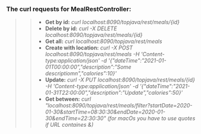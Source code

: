 ### **The curl requests for MealRestController:**

>> * **Get by id:** 
        *curl localhost:8090/topjava/rest/meals/{id}*
>> * **Delete by id:** 
              *curl -X DELETE localhost:8090/topjava/rest/meals/{id}*
>> * **Get all:** 
              *curl localhost:8090/topjava/rest/meals*
>> * **Create with location:** 
              *curl -X POST localhost:8090/topjava/rest/meals -H 'Content-type:application/json' -d '{"dateTime":"2021-01-01T00:00:00","description":"Some descriptiomn","calories":10}'* 
>> * **Update:** 
              *curl -X PUT localhost:8090/topjava/rest/meals/{id} -H 'Content-type:application/json' -d '{"dateTime":"2021-01-31T22:00:00","description":"Update","calories":50}'*
>> * **Get between:**
              *curl "localhost:8090/topjava/rest/meals/filter?startDate=2020-01-30&startTime=08:30:30&endDate=2020-01-30&endTime=22:30:30" (for macOs you have to use quotes if URL containes &)*
